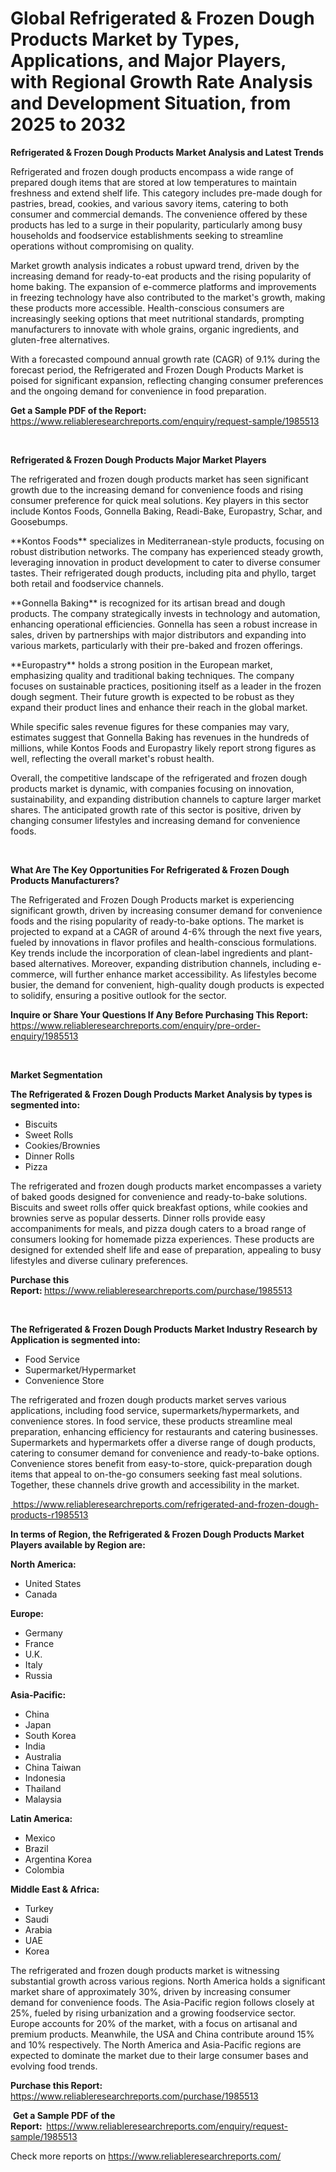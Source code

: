 <p><h1>Global Refrigerated & Frozen Dough Products Market by Types, Applications, and Major Players, with Regional Growth Rate Analysis and Development Situation, from 2025 to 2032</h1></p><p><strong>Refrigerated & Frozen Dough Products Market Analysis and Latest Trends</strong></p>
<p><p>Refrigerated and frozen dough products encompass a wide range of prepared dough items that are stored at low temperatures to maintain freshness and extend shelf life. This category includes pre-made dough for pastries, bread, cookies, and various savory items, catering to both consumer and commercial demands. The convenience offered by these products has led to a surge in their popularity, particularly among busy households and foodservice establishments seeking to streamline operations without compromising on quality.</p><p>Market growth analysis indicates a robust upward trend, driven by the increasing demand for ready-to-eat products and the rising popularity of home baking. The expansion of e-commerce platforms and improvements in freezing technology have also contributed to the market's growth, making these products more accessible. Health-conscious consumers are increasingly seeking options that meet nutritional standards, prompting manufacturers to innovate with whole grains, organic ingredients, and gluten-free alternatives.</p><p>With a forecasted compound annual growth rate (CAGR) of 9.1% during the forecast period, the Refrigerated and Frozen Dough Products Market is poised for significant expansion, reflecting changing consumer preferences and the ongoing demand for convenience in food preparation.</p></p>
<p><strong>Get a Sample PDF of the Report:&nbsp;</strong> <a href="https://www.reliableresearchreports.com/enquiry/request-sample/1985513?utm_campaign=2109&utm_medium=2&utm_source=Github&utm_content=ia&utm_term=15022025&utm_id=refrigerated-frozen-dough-products">https://www.reliableresearchreports.com/enquiry/request-sample/1985513</a></p>
<p>&nbsp;</p>
<p><strong>Refrigerated & Frozen Dough Products Major Market Players</strong></p>
<p><p>The refrigerated and frozen dough products market has seen significant growth due to the increasing demand for convenience foods and rising consumer preference for quick meal solutions. Key players in this sector include Kontos Foods, Gonnella Baking, Readi-Bake, Europastry, Schar, and Goosebumps.</p><p>**Kontos Foods** specializes in Mediterranean-style products, focusing on robust distribution networks. The company has experienced steady growth, leveraging innovation in product development to cater to diverse consumer tastes. Their refrigerated dough products, including pita and phyllo, target both retail and foodservice channels.</p><p>**Gonnella Baking** is recognized for its artisan bread and dough products. The company strategically invests in technology and automation, enhancing operational efficiencies. Gonnella has seen a robust increase in sales, driven by partnerships with major distributors and expanding into various markets, particularly with their pre-baked and frozen offerings.</p><p>**Europastry** holds a strong position in the European market, emphasizing quality and traditional baking techniques. The company focuses on sustainable practices, positioning itself as a leader in the frozen dough segment. Their future growth is expected to be robust as they expand their product lines and enhance their reach in the global market.</p><p>While specific sales revenue figures for these companies may vary, estimates suggest that Gonnella Baking has revenues in the hundreds of millions, while Kontos Foods and Europastry likely report strong figures as well, reflecting the overall market's robust health.</p><p>Overall, the competitive landscape of the refrigerated and frozen dough products market is dynamic, with companies focusing on innovation, sustainability, and expanding distribution channels to capture larger market shares. The anticipated growth rate of this sector is positive, driven by changing consumer lifestyles and increasing demand for convenience foods.</p></p>
<p>&nbsp;</p>
<p><strong>What Are The Key Opportunities For Refrigerated & Frozen Dough Products Manufacturers?</strong></p>
<p><p>The Refrigerated and Frozen Dough Products market is experiencing significant growth, driven by increasing consumer demand for convenience foods and the rising popularity of ready-to-bake options. The market is projected to expand at a CAGR of around 4-6% through the next five years, fueled by innovations in flavor profiles and health-conscious formulations. Key trends include the incorporation of clean-label ingredients and plant-based alternatives. Moreover, expanding distribution channels, including e-commerce, will further enhance market accessibility. As lifestyles become busier, the demand for convenient, high-quality dough products is expected to solidify, ensuring a positive outlook for the sector.</p></p>
<p><strong>Inquire or Share Your Questions If Any Before Purchasing This Report:</strong> <a href="https://www.reliableresearchreports.com/enquiry/pre-order-enquiry/1985513?utm_campaign=2109&utm_medium=2&utm_source=Github&utm_content=ia&utm_term=15022025&utm_id=refrigerated-frozen-dough-products">https://www.reliableresearchreports.com/enquiry/pre-order-enquiry/1985513</a></p>
<p>&nbsp;</p>
<p><strong>Market Segmentation</strong></p>
<p><strong>The Refrigerated & Frozen Dough Products Market Analysis by types is segmented into:</strong></p>
<p><ul><li>Biscuits</li><li>Sweet Rolls</li><li>Cookies/Brownies</li><li>Dinner Rolls</li><li>Pizza</li></ul></p>
<p><p>The refrigerated and frozen dough products market encompasses a variety of baked goods designed for convenience and ready-to-bake solutions. Biscuits and sweet rolls offer quick breakfast options, while cookies and brownies serve as popular desserts. Dinner rolls provide easy accompaniments for meals, and pizza dough caters to a broad range of consumers looking for homemade pizza experiences. These products are designed for extended shelf life and ease of preparation, appealing to busy lifestyles and diverse culinary preferences.</p></p>
<p><strong>Purchase this Report:&nbsp;</strong><a href="https://www.reliableresearchreports.com/purchase/1985513?utm_campaign=2109&utm_medium=2&utm_source=Github&utm_content=ia&utm_term=15022025&utm_id=refrigerated-frozen-dough-products">https://www.reliableresearchreports.com/purchase/1985513</a></p>
<p>&nbsp;</p>
<p><strong>The Refrigerated & Frozen Dough Products Market Industry Research by Application is segmented into:</strong></p>
<p><ul><li>Food Service</li><li>Supermarket/Hypermarket</li><li>Convenience Store</li></ul></p>
<p><p>The refrigerated and frozen dough products market serves various applications, including food service, supermarkets/hypermarkets, and convenience stores. In food service, these products streamline meal preparation, enhancing efficiency for restaurants and catering businesses. Supermarkets and hypermarkets offer a diverse range of dough products, catering to consumer demand for convenience and ready-to-bake options. Convenience stores benefit from easy-to-store, quick-preparation dough items that appeal to on-the-go consumers seeking fast meal solutions. Together, these channels drive growth and accessibility in the market.</p></p>
<p><a href="https://www.reliableresearchreports.com/refrigerated-and-frozen-dough-products-r1985513?utm_campaign=2109&utm_medium=2&utm_source=Github&utm_content=ia&utm_term=15022025&utm_id=refrigerated-frozen-dough-products">&nbsp;https://www.reliableresearchreports.com/refrigerated-and-frozen-dough-products-r1985513</a></p>
<p><strong>In terms of Region, the Refrigerated & Frozen Dough Products Market Players available by Region are:</strong></p>
<p>
    <p> <strong> North America: </strong>
        <ul>
            <li>United States</li>
            <li>Canada</li>
        </ul>
        </p> 
    <p> <strong> Europe: </strong>
        <ul>
            <li>Germany</li>
            <li>France</li>
            <li>U.K.</li>
            <li>Italy</li>
            <li>Russia</li>
        </ul>
        </p> 
    <p> <strong> Asia-Pacific: </strong>
        <ul>
            <li>China</li>
            <li>Japan</li>
            <li>South Korea</li>
            <li>India</li>
            <li>Australia</li>
            <li>China Taiwan</li>
            <li>Indonesia</li>
            <li>Thailand</li>
            <li>Malaysia</li>
        </ul>
        </p> 
    <p> <strong> Latin America: </strong>
        <ul>
            <li>Mexico</li>
            <li>Brazil</li>
            <li>Argentina Korea</li>
            <li>Colombia</li>
        </ul>
        </p> 
    <p> <strong> Middle East & Africa: </strong>
        <ul>
            <li>Turkey</li>
            <li>Saudi</li>
            <li>Arabia</li>
            <li>UAE</li>
            <li>Korea</li>
        </ul>
    </p>
    </p>
<p><p>The refrigerated and frozen dough products market is witnessing substantial growth across various regions. North America holds a significant market share of approximately 30%, driven by increasing consumer demand for convenience foods. The Asia-Pacific region follows closely at 25%, fueled by rising urbanization and a growing foodservice sector. Europe accounts for 20% of the market, with a focus on artisanal and premium products. Meanwhile, the USA and China contribute around 15% and 10% respectively. The North America and Asia-Pacific regions are expected to dominate the market due to their large consumer bases and evolving food trends.</p></p>
<p><strong>Purchase this Report: </strong><a href="https://www.reliableresearchreports.com/purchase/1985513?utm_campaign=2109&utm_medium=2&utm_source=Github&utm_content=ia&utm_term=15022025&utm_id=refrigerated-frozen-dough-products">https://www.reliableresearchreports.com/purchase/1985513</a></p>
<p>&nbsp;<strong>Get a Sample PDF of the Report:&nbsp;&nbsp;</strong><a href="https://www.reliableresearchreports.com/enquiry/request-sample/1985513?utm_campaign=2109&utm_medium=2&utm_source=Github&utm_content=ia&utm_term=15022025&utm_id=refrigerated-frozen-dough-products">https://www.reliableresearchreports.com/enquiry/request-sample/1985513</a></p>
<p><strong></strong></p>
<p>Check more reports on <a href="https://www.reliableresearchreports.com/?utm_campaign=2109&utm_medium=2&utm_source=Github&utm_content=ia&utm_term=15022025&utm_id=refrigerated-frozen-dough-products">https://www.reliableresearchreports.com/</a></p>